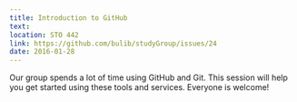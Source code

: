 ```yaml
---
title: Introduction to GitHub
text: 
location: STO 442
link: https://github.com/bulib/studyGroup/issues/24
date: 2016-01-28
---
```


Our group spends a lot of time using GitHub and Git. This session will help you get started using these tools and services. Everyone is welcome! 